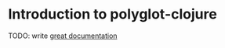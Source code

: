 # Introduction to polyglot-clojure

TODO: write [great documentation](http://jacobian.org/writing/what-to-write/)

